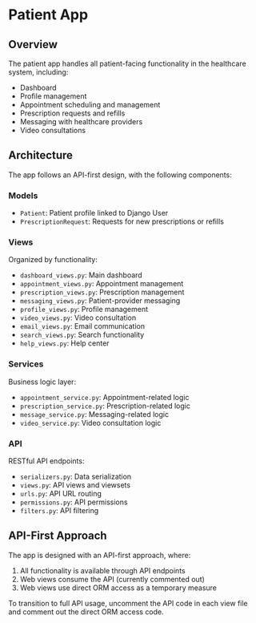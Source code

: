 # Patient App

## Overview
The patient app handles all patient-facing functionality in the healthcare system, including:
- Dashboard
- Profile management
- Appointment scheduling and management
- Prescription requests and refills
- Messaging with healthcare providers
- Video consultations

## Architecture
The app follows an API-first design, with the following components:

### Models
- `Patient`: Patient profile linked to Django User
- `PrescriptionRequest`: Requests for new prescriptions or refills

### Views
Organized by functionality:
- `dashboard_views.py`: Main dashboard
- `appointment_views.py`: Appointment management
- `prescription_views.py`: Prescription management
- `messaging_views.py`: Patient-provider messaging
- `profile_views.py`: Profile management
- `video_views.py`: Video consultation
- `email_views.py`: Email communication
- `search_views.py`: Search functionality
- `help_views.py`: Help center

### Services
Business logic layer:
- `appointment_service.py`: Appointment-related logic
- `prescription_service.py`: Prescription-related logic
- `message_service.py`: Messaging-related logic
- `video_service.py`: Video consultation logic

### API
RESTful API endpoints:
- `serializers.py`: Data serialization
- `views.py`: API views and viewsets
- `urls.py`: API URL routing
- `permissions.py`: API permissions
- `filters.py`: API filtering

## API-First Approach
The app is designed with an API-first approach, where:
1. All functionality is available through API endpoints
2. Web views consume the API (currently commented out)
3. Web views use direct ORM access as a temporary measure

To transition to full API usage, uncomment the API code in each view file and comment out the direct ORM access code.
